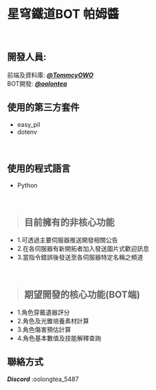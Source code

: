 **星穹鐵道BOT  帕姆醬**
===  
<br>

## 開發人員:
前端及資料庫: ***[@TommcyOWO](https://github.com/TommcyOWO)***
<br>
BOT開發: ***[@oolontea](https://github.com/OolongTeaOWO)***
<br>

使用的第三方套件
---
* easy_pil
* dotenv  
<br>

使用的程式語言
---
* Python  
<br>

> ## 目前擁有的非核心功能
* 1.可透過主要伺服器推送開發相關公告
* 2.在各伺服器有新開拓者加入發送圖片式歡迎訊息
* 3.當指令錯誤後發送至各伺服器特定名稱之頻道
<br>

> ## 期望開發的核心功能(BOT端)
* 1.角色穿戴遺器評分
* 2.角色及光錐培養素材計算
* 3.角色傷害預估計算
* 4.角色基本數值及技能解釋查詢

## 聯絡方式
***Discord*** :oolongtea_5487

